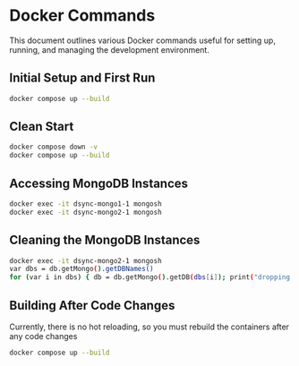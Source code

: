 # Docker Commands

This document outlines various Docker commands useful for setting up, running, and managing the development environment.

## Initial Setup and First Run

```sh
docker compose up --build
```

## Clean Start

```sh
docker compose down -v
docker compose up --build
```

## Accessing MongoDB Instances

```sh
docker exec -it dsync-mongo1-1 mongosh
docker exec -it dsync-mongo2-1 mongosh
```

## Cleaning the MongoDB Instances

```sh
docker exec -it dsync-mongo2-1 mongosh
var dbs = db.getMongo().getDBNames()
for (var i in dbs) { db = db.getMongo().getDB(dbs[i]); print("dropping db " + db.getName()); (!['admin','config','local'].includes(db.getName())) && db.dropDatabase(); }
```

## Building After Code Changes

Currently, there is no hot reloading, so you must rebuild the containers after any code changes

```sh
docker compose up --build
```
